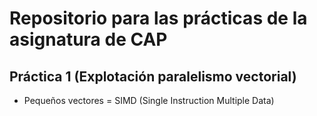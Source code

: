 # Repositorio para las prácticas de la asignatura de CAP

## Práctica 1 (Explotación paralelismo vectorial)
* Pequeños vectores = SIMD  (Single Instruction Multiple Data)

